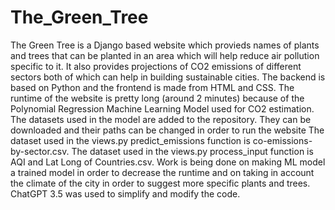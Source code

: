 # The_Green_Tree
The Green Tree is a Django based website which provieds names of plants and trees that can be planted in an area which will help reduce air pollution specific to it. It also provides projections of CO2 emissions of different sectors both of which can help in building sustainable cities.
The backend is based on Python and the frontend is made from HTML and CSS.
The runtime of the website is pretty long (around 2 minutes) because of the Polynomial Regression Machine Learning Model used for CO2 estimation.
The datasets used in the model are added to the repository. They can be downloaded and their paths can be changed in order to run the website
The dataset used in the views.py predict_emissions function is co-emissions-by-sector.csv.
The dataset used in the views.py process_input function is AQI and Lat Long of Countries.csv.
Work is being done on making ML model a trained model in order to decrease the runtime and on taking in account the climate of the city in order to suggest more specific plants and trees.
ChatGPT 3.5 was used to simplify and modify the code. 
